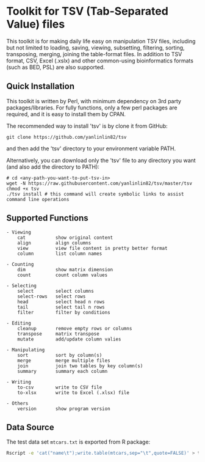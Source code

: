 # Toolkit for TSV (Tab-Separated Value) files

This toolkit is for making daily life easy on manipulation TSV files, including but not limited to loading, saving, viewing, subsetting, filtering, sorting, transposing, merging, joining the table-format files. In addition to TSV format, CSV, Excel (.xslx) and other common-using bioinformatics formats (such as BED, PSL) are also supported.

## Quick Installation

This toolkit is written by Perl, with minimum dependency on 3rd party packages/libraries. For fully functions, only a few perl packages are required, and it is easy to install them by CPAN.

The recommended way to install 'tsv' is by clone it from GitHub:

```
git clone https://github.com/yanlinlin82/tsv
```

and then add the 'tsv' directory to your environment variable PATH.

Alternatively, you can download only the 'tsv' file to any directory you want (and also add the directory to PATH):

```
# cd <any-path-you-want-to-put-tsv-in>
wget -N https://raw.githubusercontent.com/yanlinlin82/tsv/master/tsv
chmod +x tsv
./tsv install # this command will create symbolic links to assist command line operations
```

## Supported Functions

```
- Viewing
    cat           show original content
    align         align columns
    view          view file content in pretty better format
    column        list column names

- Counting
    dim           show matrix dimension
    count         count column values

- Selecting
    select        select columns
    select-rows   select rows
    head          select head n rows
    tail          select tail n rows
    filter        filter by conditions

- Editing
    cleanup       remove empty rows or columns
    transpose     matrix transpose
    mutate        add/update column valies

- Manipulating
    sort          sort by column(s)
    merge         merge multiple files
    join          join two tables by key column(s)
    summary       summary each column

- Writing
    to-csv        write to CSV file
    to-xlsx       write to Excel (.xlsx) file

- Others
    version       show program version
```

## Data Source

The test data set `mtcars.txt` is exported from R package:

```sh
Rscript -e 'cat("name\t");write.table(mtcars,sep="\t",quote=FALSE)' > test/mtcars.txt
```

